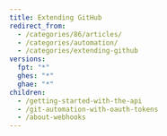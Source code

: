 ```yaml
---
title: Extending GitHub
redirect_from:
  - /categories/86/articles/
  - /categories/automation/
  - /categories/extending-github
versions:
  fpt: "*"
  ghes: "*"
  ghae: "*"
children:
  - /getting-started-with-the-api
  - /git-automation-with-oauth-tokens
  - /about-webhooks
---
```

